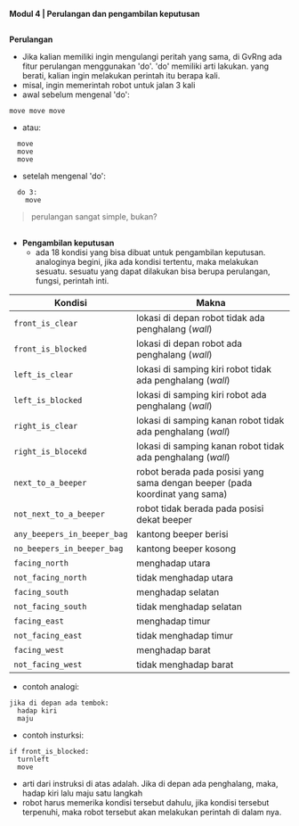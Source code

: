 **Modul 4 | Perulangan dan pengambilan keputusan**
##
**Perulangan**

  - Jika kalian memiliki ingin mengulangi peritah yang sama, di GvRng ada fitur perulangan menggunakan 'do'.
'do' memiliki arti lakukan. yang berati, kalian ingin melakukan perintah itu berapa kali.
  - misal, ingin memerintah robot untuk jalan 3 kali
  - awal sebelum mengenal 'do':
  ```
  move move move
  ```
  - atau:
  ```  
    move
    move
    move
  ```
  - setelah mengenal 'do':
  ```
    do 3:
      move
  ```  
> perulangan sangat simple, bukan?
##
- **Pengambilan keputusan**
  - ada 18 kondisi yang bisa dibuat untuk pengambilan keputusan. analoginya begini, jika ada kondisi tertentu, maka melakukan sesuatu. sesuatu yang dapat dilakukan bisa berupa perulangan, fungsi, perintah inti. 

| **Kondisi**  | **Makna** |
| ------------- | ------------- |
| `front_is_clear`  | lokasi di depan robot tidak ada penghalang (_wall_)  |
| `front_is_blocked`  | lokasi di depan robot ada penghalang (_wall_)  |
| `left_is_clear`  | lokasi di samping kiri robot tidak ada penghalang (_wall_)  |
| `left_is_blocked`  | lokasi di samping kiri robot ada penghalang (_wall_)  |
| `right_is_clear`  | lokasi di samping kanan robot tidak ada penghalang (_wall_)  |
| `right_is_blocekd`  | lokasi di samping kanan robot tidak ada penghalang (_wall_)  |
| `next_to_a_beeper`  | robot berada pada posisi yang sama dengan beeper (pada koordinat yang sama)  |
| `not_next_to_a_beeper`  | robot tidak berada pada posisi dekat beeper  |
| `any_beepers_in_beeper_bag`  | kantong beeper berisi  |
| `no_beepers_in_beeper_bag`  | kantong beeper kosong  |
| `facing_north`  | menghadap utara  |
| `not_facing_north`  | tidak menghadap utara  |
| `facing_south`  | menghadap selatan  |
| `not_facing_south`  | tidak menghadap selatan  |
| `facing_east`  | menghadap timur  |
| `not_facing_east`  | tidak menghadap timur  |
| `facing_west`  | menghadap barat  |
| `not_facing_west`  | tidak menghadap barat  |

  - contoh analogi:
  ```
  jika di depan ada tembok:
    hadap kiri
    maju
  ```
  - contoh insturksi:
  ```
  if front_is_blocked:
    turnleft
    move
  ```
  - arti dari instruksi di atas adalah. Jika di depan ada penghalang, maka, hadap kiri lalu maju satu langkah
  - robot harus memerika kondisi tersebut dahulu, jika kondisi tersebut terpenuhi, maka robot tersebut akan melakukan perintah di dalam nya.
